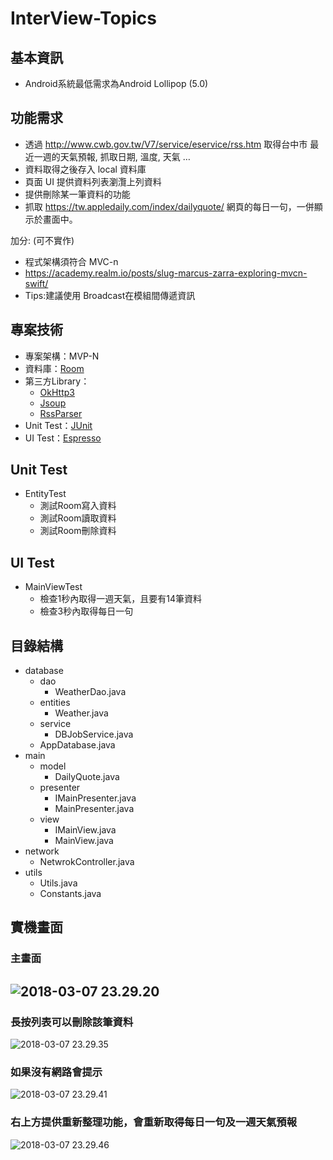 # InterView-Topics

## 基本資訊
- Android系統最低需求為Android Lollipop (5.0)

## 功能需求

- 透過 <http://www.cwb.gov.tw/V7/service/eservice/rss.htm> 取得台中市 最近一週的天氣預報, 抓取日期, 溫度, 天氣 …
- 資料取得之後存入 local 資料庫
- 頁面 UI 提供資料列表瀏灠上列資料
- 提供刪除某一筆資料的功能
- 抓取 <https://tw.appledaily.com/index/dailyquote/> 網頁的每日一句，一併顯示於畫面中。

加分: (可不實作)

- 程式架構須符合 MVC-n
- <https://academy.realm.io/posts/slug-marcus-zarra-exploring-mvcn-swift/>
- Tips:建議使用 Broadcast在模組間傳遞資訊

## 專案技術

- 專案架構：MVP-N
- 資料庫：[Room](https://developer.android.com/topic/libraries/architecture/room.html)
- 第三方Library：
  - [OkHttp3](https://github.com/square/okhttp/tree/master/okhttp/src/main/java/okhttp3)
  - [Jsoup](https://github.com/jhy/jsoup)
  - [RssParser](https://github.com/prof18/RSS-Parser)
- Unit Test：[JUnit](https://developer.android.com/training/testing/unit-testing/local-unit-tests.html)
- UI Test：[Espresso](https://developer.android.com/training/testing/espresso/index.html)

## Unit Test

- EntityTest
  - 測試Room寫入資料
  - 測試Room讀取資料
  - 測試Room刪除資料

## UI Test

- MainViewTest 
  - 檢查1秒內取得一週天氣，且要有14筆資料
  - 檢查3秒內取得每日一句

## 目錄結構

- database
  - dao
    - WeatherDao.java
  - entities
    - Weather.java
  - service
    - DBJobService.java
  - AppDatabase.java
- main
  - model
    - DailyQuote.java
  - presenter
    - IMainPresenter.java
    - MainPresenter.java
  - view
    - IMainView.java
    - MainView.java
- network
  - NetwrokController.java
- utils
  - Utils.java
  - Constants.java

## 實機畫面

### 主畫面

## ![2018-03-07 23.29.20](https://github.com/jack24254029/Interview-Topics/blob/master/img/2018-03-07%2023.29.20.jpg)

### 長按列表可以刪除該筆資料

![2018-03-07 23.29.35](https://github.com/jack24254029/Interview-Topics/blob/master/img/2018-03-07%2023.29.35.jpg)

### 如果沒有網路會提示

![2018-03-07 23.29.41](https://github.com/jack24254029/Interview-Topics/blob/master/img/2018-03-07%2023.29.41.jpg)

### 右上方提供重新整理功能，會重新取得每日一句及一週天氣預報

![2018-03-07 23.29.46](https://github.com/jack24254029/Interview-Topics/blob/master/img/2018-03-07%2023.29.46.jpg)

